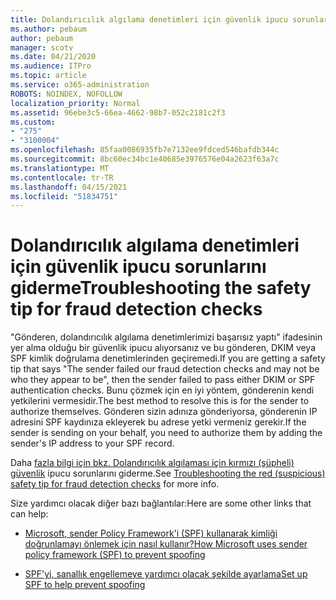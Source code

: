 ```yaml
---
title: Dolandırıcılık algılama denetimleri için güvenlik ipucu sorunlarını giderme
ms.author: pebaum
author: pebaum
manager: scotv
ms.date: 04/21/2020
ms.audience: ITPro
ms.topic: article
ms.service: o365-administration
ROBOTS: NOINDEX, NOFOLLOW
localization_priority: Normal
ms.assetid: 96ebe3c5-66ea-4662-98b7-052c2181c2f3
ms.custom:
- "275"
- "3100004"
ms.openlocfilehash: 85faa0086935fb7e7132ee9fdced546bafdb344c
ms.sourcegitcommit: 8bc60ec34bc1e40685e3976576e04a2623f63a7c
ms.translationtype: MT
ms.contentlocale: tr-TR
ms.lasthandoff: 04/15/2021
ms.locfileid: "51834751"
---
```

# <a name="troubleshooting-the-safety-tip-for-fraud-detection-checks"></a><span data-ttu-id="58b5c-102">Dolandırıcılık algılama denetimleri için güvenlik ipucu sorunlarını giderme</span><span class="sxs-lookup"><span data-stu-id="58b5c-102">Troubleshooting the safety tip for fraud detection checks</span></span>

<span data-ttu-id="58b5c-103">"Gönderen, dolandırıcılık algılama denetimlerimizi başarısız yaptı" ifadesinin yer alma olduğu bir güvenlik ipucu alıyorsanız ve bu gönderen, DKIM veya SPF kimlik doğrulama denetimlerinden geçiremedi.</span><span class="sxs-lookup"><span data-stu-id="58b5c-103">If you are getting a safety tip that says "The sender failed our fraud detection checks and may not be who they appear to be", then the sender failed to pass either DKIM or SPF authentication checks.</span></span> <span data-ttu-id="58b5c-104">Bunu çözmek için en iyi yöntem, gönderenin kendi yetkilerini vermesidir.</span><span class="sxs-lookup"><span data-stu-id="58b5c-104">The best method to resolve this is for the sender to authorize themselves.</span></span> <span data-ttu-id="58b5c-105">Gönderen sizin adınıza gönderiyorsa, gönderenin IP adresini SPF kaydınıza ekleyerek bu adrese yetki vermeniz gerekir.</span><span class="sxs-lookup"><span data-stu-id="58b5c-105">If the sender is sending on your behalf, you need to authorize them by adding the sender's IP address to your SPF record.</span></span>
  
<span data-ttu-id="58b5c-106">Daha [fazla bilgi için bkz. Dolandırıcılık algılaması için kırmızı (şüpheli) güvenlik](https://blogs.msdn.microsoft.com/tzink/2016/11/02/troubleshooting-the-red-suspicious-safety-tip-for-fraud-detection-checks/) ipucu sorunlarını giderme.</span><span class="sxs-lookup"><span data-stu-id="58b5c-106">See [Troubleshooting the red (suspicious) safety tip for fraud detection checks](https://blogs.msdn.microsoft.com/tzink/2016/11/02/troubleshooting-the-red-suspicious-safety-tip-for-fraud-detection-checks/) for more info.</span></span>
  
<span data-ttu-id="58b5c-107">Size yardımcı olacak diğer bazı bağlantılar:</span><span class="sxs-lookup"><span data-stu-id="58b5c-107">Here are some other links that can help:</span></span>
  
- [<span data-ttu-id="58b5c-108">Microsoft, sender Policy Framework'i (SPF) kullanarak kimliği doğrunlamayı önlemek için nasıl kullanır?</span><span class="sxs-lookup"><span data-stu-id="58b5c-108">How Microsoft uses sender policy framework (SPF) to prevent spoofing</span></span>](https://docs.microsoft.com/microsoft-365/security/office-365-security/how-office-365-uses-spf-to-prevent-spoofing)

- [<span data-ttu-id="58b5c-109">SPF'yi, sanallık engellemeye yardımcı olacak şekilde ayarlama</span><span class="sxs-lookup"><span data-stu-id="58b5c-109">Set up SPF to help prevent spoofing</span></span>](https://docs.microsoft.com/microsoft-365/security/office-365-security/set-up-spf-in-office-365-to-help-prevent-spoofing)
